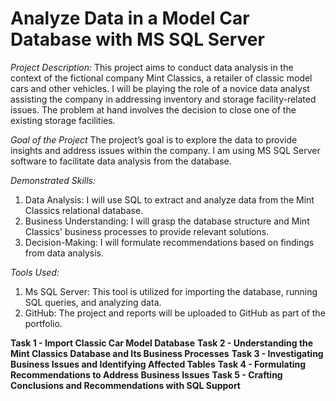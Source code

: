 # Analyze Data in a Model Car Database with MS SQL Server

*Project Description:*
This project aims to conduct data analysis in the context of the fictional company Mint Classics, a retailer of classic model cars and other vehicles. I will be playing the role of a novice data analyst assisting the company in addressing inventory and storage facility-related issues. The problem at hand involves the decision to close one of the existing storage facilities.

*Goal of the Project*
The project’s goal is to explore the data to provide insights and address issues within the company. I am using MS SQL Server software to facilitate data analysis from the database.

*Demonstrated Skills:*
1. Data Analysis: I will use SQL to extract and analyze data from the Mint Classics relational database.
2. Business Understanding: I will grasp the database structure and Mint Classics' business processes to provide relevant solutions.
3. Decision-Making: I will formulate recommendations based on findings from data analysis.


*Tools Used:*
1. Ms SQL Server: This tool is utilized for importing the database, running SQL queries, and analyzing data.
2. GitHub: The project and reports will be uploaded to GitHub as part of the portfolio.

**Task 1 - Import Classic Car Model Database**
**Task 2 - Understanding the Mint Classics Database and Its Business Processes**
**Task 3 - Investigating Business Issues and Identifying Affected Tables**
**Task 4 - Formulating Recommendations to Address Business Issues**
**Task 5 - Crafting Conclusions and Recommendations with SQL Support**

